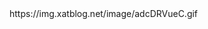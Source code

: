 
<html>
<head>
<link rel="stylesheet" href="style.css">
</head>
<body>
https://img.xatblog.net/image/adcDRVueC.gif

</body>
</html>
 
